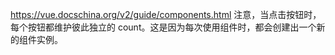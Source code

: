 https://vue.docschina.org/v2/guide/components.html
注意，当点击按钮时，每个按钮都维护彼此独立的 count。这是因为每次使用组件时，都会创建出一个新的组件实例。
